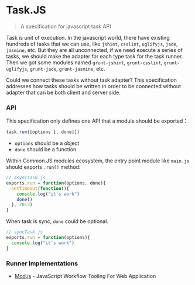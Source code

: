 Task.JS
====

> A specification for javascript task API

Task is unit of execution. In the javascript world, there have existing hundreds of tasks that we can use, 
like `jshint`, `csslint`, `uglifyjs`, `jade`, `jasmine`, etc. But they are all unconnected, 
if we need execute a series of tasks, we should make the adapter for each type task for the task runner. 
Then we got some modules named `grunt-jshint`, `grunt-csslint`, `grunt-uglifyjs`, `grunt-jade`, `grunt-jasmine`, etc.

Could we connect these tasks without task adapter? 
This specification addresses how tasks should be written in order to be connected without adapter that can be both client and server side.

### API

This specification only defines one API that a module should be exported：

```js
task.run([options [, done]])
```

* `options` should be a object
* `done` should be a function


Within Common.JS modules ecosystem, the entry point module like `main.js` should exports `.run()` method:

```js
// asyncTask.js
exports.run = function(options, done){
  setTimeout(function(){
    console.log("it's work")
    done()
  }, 2013)
}
```

When task is sync, `done` could be optional.

```js
// syncTask.js
exports.run = function(options){
  console.log("it's work")
}
```

### Runner Implementations
* [Mod.js](https://github.com/modulejs/modjs) - JavaScript Workflow Tooling For Web Application


